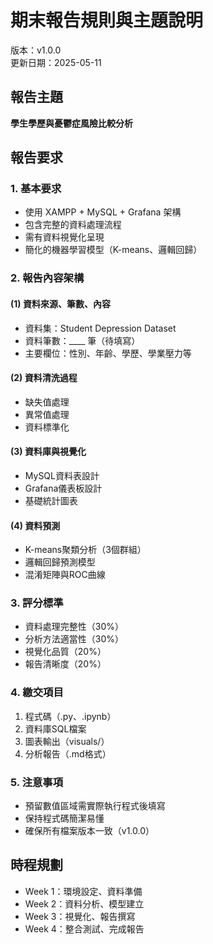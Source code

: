 # 期末報告規則與主題說明

版本：v1.0.0  
更新日期：2025-05-11

## 報告主題
**學生學歷與憂鬱症風險比較分析**

## 報告要求

### 1. 基本要求
- 使用 XAMPP + MySQL + Grafana 架構
- 包含完整的資料處理流程
- 需有資料視覺化呈現
- 簡化的機器學習模型（K-means、邏輯回歸）

### 2. 報告內容架構

#### (1) 資料來源、筆數、內容
- 資料集：Student Depression Dataset
- 資料筆數：____ 筆（待填寫）
- 主要欄位：性別、年齡、學歷、學業壓力等

#### (2) 資料清洗過程
- 缺失值處理
- 異常值處理
- 資料標準化

#### (3) 資料庫與視覺化
- MySQL資料表設計
- Grafana儀表板設計
- 基礎統計圖表

#### (4) 資料預測
- K-means聚類分析（3個群組）
- 邏輯回歸預測模型
- 混淆矩陣與ROC曲線

### 3. 評分標準
- 資料處理完整性（30%）
- 分析方法適當性（30%）
- 視覺化品質（20%）
- 報告清晰度（20%）

### 4. 繳交項目
1. 程式碼（.py、.ipynb）
2. 資料庫SQL檔案
3. 圖表輸出（visuals/）
4. 分析報告（.md格式）

### 5. 注意事項
- 預留數值區域需實際執行程式後填寫
- 保持程式碼簡潔易懂
- 確保所有檔案版本一致（v1.0.0）

## 時程規劃
- Week 1：環境設定、資料準備
- Week 2：資料分析、模型建立
- Week 3：視覺化、報告撰寫
- Week 4：整合測試、完成報告